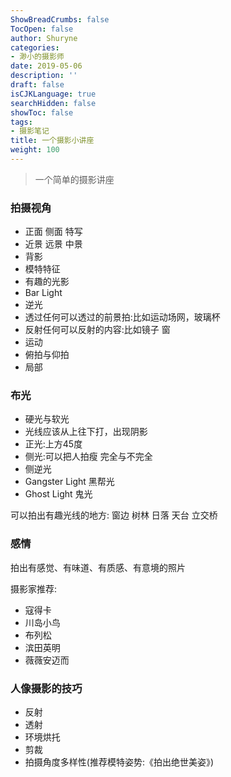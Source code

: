 ```yaml
---
ShowBreadCrumbs: false
TocOpen: false
author: Shuryne
categories:
- 渺小的摄影师
date: 2019-05-06
description: ''
draft: false
isCJKLanguage: true
searchHidden: false
showToc: false
tags:
- 摄影笔记
title: 一个摄影小讲座
weight: 100
---
```


> 一个简单的摄影讲座

<!--more-->



### 拍摄视角

* 正面 侧面 特写 
* 近景 远景 中景 
* 背影 
* 模特特征 
* 有趣的光影 
* Bar Light 
* 逆光 
* 透过任何可以透过的前景拍:比如运动场网，玻璃杯 
* 反射任何可以反射的内容:比如镜子 窗 
* 运动 
* 俯拍与仰拍 
* 局部



### 布光

* 硬光与软光 
* 光线应该从上往下打，出现阴影 
* 正光:上方45度 
* 侧光:可以把人拍瘦 完全与不完全 
* 侧逆光 
* Gangster Light 黑帮光 
* Ghost Light 鬼光 

可以拍出有趣光线的地方: 窗边 树林 日落 天台 立交桥 



### 感情

拍出有感觉、有味道、有质感、有意境的照片

摄影家推荐:
* 寇得卡
* 川岛小鸟 
* 布列松 
* 滨田英明 
* 薇薇安迈而 



### 人像摄影的技巧

* 反射 
* 透射 
* 环境烘托 
* 剪裁 
* 拍摄角度多样性(推荐模特姿势:《拍出绝世美姿》)